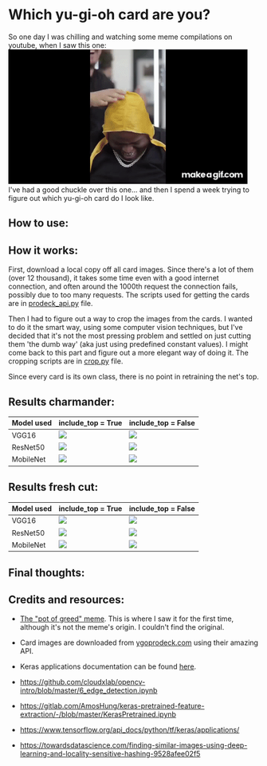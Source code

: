 # Which yu-gi-oh card are you?
So one day I was chilling and watching some meme compilations on youtube, when I saw this one:  
![](images/pot-of-greed.gif)  
I've had a good chuckle over this one... and then I spend a week trying to figure out which yu-gi-oh card do I look like.

## How to use:


## How it works:
First, download a local copy off all card images. Since there's a lot of them (over 12 thousand), it takes some time even with a good internet connection, and often around the 1000th request the connection fails, possibly due to too many requests. The scripts used for getting the cards are in [prodeck_api.py](prodeck_api.py) file.  
  
Then I had to figure out a way to crop the images from the cards. I wanted to do it the smart way, using some computer vision techniques, but I've decided that it's not the most pressing problem and settled on just cutting them 'the dumb way' (aka just using predefined constant values). I might come back to this part and figure out a more elegant way of doing it. The cropping scripts are in [crop.py](crop.py) file.

Since every card is its own class, there is no point in retraining the net's top.

## Results charmander:

| Model used    | include_top = True                            | include_top = False                           |
|---------------|-----------------------------------------------|-----------------------------------------------|
| VGG16         | <img src="https://images.ygoprodeck.com/images/cards/52155219.jpg" width="200"/>   | <img src="cards/24082387.jpg" width="200"/>   |
| ResNet50      | <img src="cards/58873391.jpg" width="200"/>   | <img src="cards/57523313.jpg" width="200"/>   |
| MobileNet     | <img src="cards/52158283.jpg" width="200"/>   | <img src="cards/15052462.jpg" width="200"/>   |

## Results fresh cut:

| Model used    | include_top = True                            | include_top = False                           |
|---------------|-----------------------------------------------|-----------------------------------------------|
| VGG16         | <img src="cards/44209392.jpg" width="200"/>   | <img src="cards/.jpg" width="200"/>   |
| ResNet50      | <img src="cards/.jpg" width="200"/>   | <img src="cards/.jpg" width="200"/>   |
| MobileNet     | <img src="cards/.jpg" width="200"/>   | <img src="cards/.jpg" width="200"/>   |

## Final thoughts:

## Credits and resources:
- [The "pot of greed" meme](https://youtu.be/4guF2x-mzBI?t=247). This is where I saw it for the first time, although it's not the meme's origin. I couldn't find the original.
- Card images are downloaded from [ygoprodeck.com](https://db.ygoprodeck.com/api-guide/) using their amazing API.
- Keras applications documentation can be found [here](https://www.tensorflow.org/api_docs/python/tf/keras/applications/).
  
- https://github.com/cloudxlab/opencv-intro/blob/master/6_edge_detection.ipynb
- https://gitlab.com/AmosHung/keras-pretrained-feature-extraction/-/blob/master/KerasPretrained.ipynb
- https://www.tensorflow.org/api_docs/python/tf/keras/applications/
- https://towardsdatascience.com/finding-similar-images-using-deep-learning-and-locality-sensitive-hashing-9528afee02f5